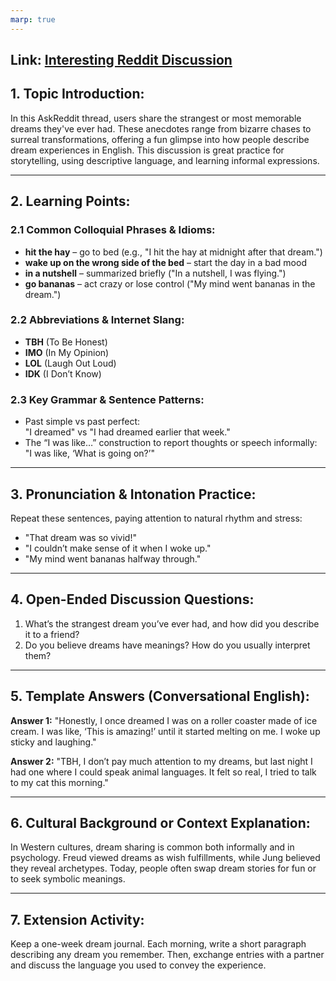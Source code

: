 ```yaml
---
marp: true
---
```

## Link: [Interesting Reddit Discussion](https://www.reddit.com/r/AskReddit/)

## 1. Topic Introduction:
In this AskReddit thread, users share the strangest or most memorable dreams they've ever had. These anecdotes range from bizarre chases to surreal transformations, offering a fun glimpse into how people describe dream experiences in English. This discussion is great practice for storytelling, using descriptive language, and learning informal expressions.

---
## 2. Learning Points:
### 2.1 Common Colloquial Phrases & Idioms:
- **hit the hay** – go to bed (e.g., "I hit the hay at midnight after that dream.")
- **wake up on the wrong side of the bed** – start the day in a bad mood
- **in a nutshell** – summarized briefly ("In a nutshell, I was flying.")
- **go bananas** – act crazy or lose control ("My mind went bananas in the dream.")

### 2.2 Abbreviations & Internet Slang:
- **TBH** (To Be Honest)
- **IMO** (In My Opinion)
- **LOL** (Laugh Out Loud)
- **IDK** (I Don’t Know)

### 2.3 Key Grammar & Sentence Patterns:
- Past simple vs past perfect:  
  "I dreamed" vs "I had dreamed earlier that week."
- The “I was like…” construction to report thoughts or speech informally:  
  "I was like, ‘What is going on?’"

---
## 3. Pronunciation & Intonation Practice:
Repeat these sentences, paying attention to natural rhythm and stress:
- "That dream was so vivid!"
- "I couldn’t make sense of it when I woke up."
- "My mind went bananas halfway through."

---
## 4. Open-Ended Discussion Questions:
1. What’s the strangest dream you’ve ever had, and how did you describe it to a friend?
2. Do you believe dreams have meanings? How do you usually interpret them?

---
## 5. Template Answers (Conversational English):
**Answer 1:**
"Honestly, I once dreamed I was on a roller coaster made of ice cream. I was like, ‘This is amazing!’ until it started melting on me. I woke up sticky and laughing."

**Answer 2:**
"TBH, I don’t pay much attention to my dreams, but last night I had one where I could speak animal languages. It felt so real, I tried to talk to my cat this morning."

---
## 6. Cultural Background or Context Explanation:
In Western cultures, dream sharing is common both informally and in psychology. Freud viewed dreams as wish fulfillments, while Jung believed they reveal archetypes. Today, people often swap dream stories for fun or to seek symbolic meanings.

---
## 7. Extension Activity:
Keep a one-week dream journal. Each morning, write a short paragraph describing any dream you remember. Then, exchange entries with a partner and discuss the language you used to convey the experience.